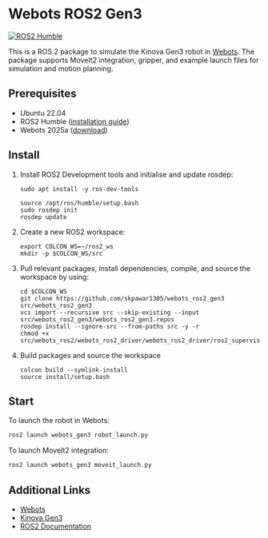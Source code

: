 
# Webots ROS2 Gen3

[![ROS2 Humble](https://github.com/skpawar1305/webots_ros2_gen3/actions/workflows/test_ros2_humble.yml/badge.svg?branch=main)](https://github.com/skpawar1305/webots_ros2_gen3/actions/workflows/test_ros2_humble.yml)

This is a ROS 2 package to simulate the Kinova Gen3 robot in [Webots](https://cyberbotics.com/). The package supports MoveIt2 integration, gripper, and example launch files for simulation and motion planning.

## Prerequisites

- Ubuntu 22.04
- ROS2 Humble ([installation guide](https://docs.ros.org/en/humble/Installation/Ubuntu-Install-Debians.html))
- Webots 2025a ([download](https://github.com/cyberbotics/webots/releases/tag/R2025a))

## Install

1. Install ROS2 Development tools and initialise and update rosdep:
    ```
    sudo apt install -y ros-dev-tools
    ```
    ```
    source /opt/ros/humble/setup.bash
    sudo rosdep init
    rosdep update
    ```

2. Create a new ROS2 workspace:
    ```
    export COLCON_WS=~/ros2_ws
    mkdir -p $COLCON_WS/src
    ```

3. Pull relevant packages, install dependencies, compile, and source the workspace by using:
    ```
    cd $COLCON_WS
    git clone https://github.com/skpawar1305/webots_ros2_gen3 src/webots_ros2_gen3
    vcs import --recursive src --skip-existing --input src/webots_ros2_gen3/webots_ros2_gen3.repos
    rosdep install --ignore-src --from-paths src -y -r
    chmod +x src/webots_ros2/webots_ros2_driver/webots_ros2_driver/ros2_supervisor.py
    ```

4. Build packages and source the workspace
    ```
    colcon build --symlink-install
    source install/setup.bash
    ```

## Start

To launch the robot in Webots:
```bash
ros2 launch webots_gen3 robot_launch.py
```

To launch MoveIt2 integration:
```bash
ros2 launch webots_gen3 moveit_launch.py
```

## Additional Links

- [Webots](https://cyberbotics.com/)
- [Kinova Gen3](https://www.kinovarobotics.com/en/products/gen3-robot)
- [ROS2 Documentation](https://docs.ros.org/en/humble/index.html)

```
